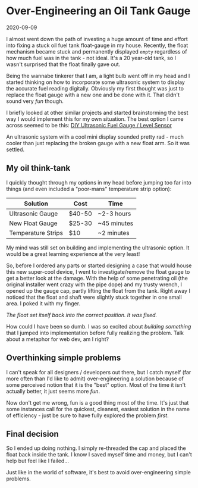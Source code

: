 # Over-Engineering an Oil Tank Gauge

2020-09-09

I almost went down the path of investing a huge amount of time and effort into fixing a stuck oil fuel tank float-gauge in my house. Recently, the float mechanism became stuck and permanently displayed `empty` regardless of how much fuel was in the tank - not ideal. It's a 20 year-old tank, so I wasn't surprised that the float finally gave out. 

Being the wannabe tinkerer that I am, a light bulb went off in my head and I started thinking on how to incorporate some ultrasonic system to display the accurate fuel reading digitally. Obviously my first thought was just to replace the float gauge with a new one and be done with it. That didn't sound very *fun* though.

I briefly looked at other similar projects and started brainstorming the best way I would implement this for my own situation. The best option I came across seemed to be this: [DIY Ultrasonic Fuel Gauge / Level Sensor](https://scottiestech.info/2017/10/24/diy-ultrasonic-fuel-gauge-level-sensor/)

An ultrasonic system with a cool mini display sounded pretty rad - much cooler than just replacing the broken gauge with a new float arm. So it was settled.

## My oil think-tank

I quickly thought through my options in my head before jumping too far into things (and even included a "poor-mans" temperature strip option):

| Solution | Cost | Time |
|--------|-----------------|----------|
| Ultrasonic Gauge | $40-50 | ~2-3 hours |
| New Float Gauge | $25-30 | ~45 minutes |
| Temperature Strips | $10 | ~2 minutes |

My mind was still set on building and implementing the ultrasonic option. It would be a great learning experience at the very least!

So, before I ordered any parts or started designing a case that would house this new super-cool device, I went to investigate/remove the float gauge to get a better look at the damage. With the help of some penetrating oil (the original installer went crazy with the pipe dope) and my trusty wrench, I opened up the gauge cap, partly lifting the float from the tank. Right away I noticed that the float and shaft were slightly stuck together in one small area. I poked it with my finger.

*The float set itself back into the correct position. It was fixed.*

How could I have been so dumb. I was so excited about *building something* that I jumped into implementation before fully realizing the problem. Talk about a metaphor for web dev, am I right?

## Overthinking simple problems

I can't speak for all designers / developers out there, but I catch myself (far more often than I'd like to admit) over-engineering a solution because of some perceived notion that it is the "best" option. Most of the time it isn't actually better, it just seems more *fun*.

Now don't get me wrong, fun is a good thing most of the time. It's just that some instances call for the quickest, cleanest, easiest solution in the name of efficiency - just be sure to have fully explored the problem *first*.

## Final decision

So I ended up doing nothing. I simply re-threaded the cap and placed the float back inside the tank. I know I saved myself time and money, but I can't help but feel like I failed...

Just like in the world of software, it's best to avoid over-engineering simple problems.
